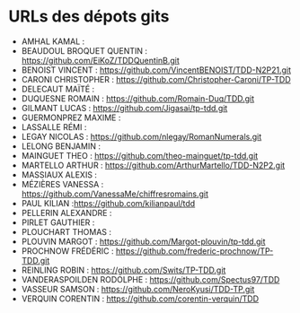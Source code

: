 # URLs des dépots gits

* AMHAL KAMAL :
* BEAUDOUL BROQUET  QUENTIN : https://github.com/EiKoZ/TDDQuentinB.git
* BENOIST VINCENT : https://github.com/VincentBENOIST/TDD-N2P21.git
* CARONI  CHRISTOPHER : https://github.com/Christopher-Caroni/TP-TDD
* DELECAUT  MAÏTÉ :
* DUQUESNE  ROMAIN  : https://github.com/Romain-Duq/TDD.git
* GILMANT LUCAS : https://github.com/Jigasai/tp-tdd.git
* GUERMONPREZ MAXIME  :
* LASSALLE  RÉMI  :
* LEGAY NICOLAS : https://github.com/nlegay/RomanNumerals.git
* LELONG  BENJAMIN  :
* MAINGUET  THEO  : https://github.com/theo-mainguet/tp-tdd.git
* MARTELLO  ARTHUR  : https://github.com/ArthurMartello/TDD-N2P2.git
* MASSIAUX  ALEXIS  :
* MÉZIÈRES  VANESSA : https://github.com/VanessaMe/chiffresromains.git
* PAUL  KILIAN  :https://github.com/kilianpaul/tdd
* PELLERIN  ALEXANDRE :
* PIRLET  GAUTHIER  :
* PLOUCHART THOMAS  :
* PLOUVIN MARGOT  : https://github.com/Margot-plouvin/tp-tdd.git
* PROCHNOW  FRÉDÉRIC  : https://github.com/frederic-prochnow/TP-TDD.git
* REINLING  ROBIN : https://github.com/Swits/TP-TDD.git
* VANDERASPOILDEN RODOLPHE  : https://github.com/Spectus97/TDD
* VASSEUR SAMSON  : https://github.com/NeroKyusi/TDD-TP.git
* VERQUIN CORENTIN  : https://github.com/corentin-verquin/TDD
